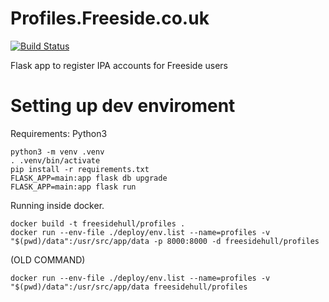 # Profiles.Freeside.co.uk

[![Build Status](https://ci.freeside.co.uk/api/badges/FreesideHull/Profiles.Freeside.co.uk/status.svg)](https://ci.freeside.co.uk/FreesideHull/Profiles.Freeside.co.uk)

Flask app to register IPA accounts for Freeside users

# Setting up dev enviroment
Requirements: Python3
```
python3 -m venv .venv
. .venv/bin/activate
pip install -r requirements.txt
FLASK_APP=main:app flask db upgrade
FLASK_APP=main:app flask run
```

Running inside docker.
```
docker build -t freesidehull/profiles .
docker run --env-file ./deploy/env.list --name=profiles -v "$(pwd)/data":/usr/src/app/data -p 8000:8000 -d freesidehull/profiles
```

(OLD COMMAND)
```
docker run --env-file ./deploy/env.list --name=profiles -v "$(pwd)/data":/usr/src/app/data freesidehull/profiles
```
